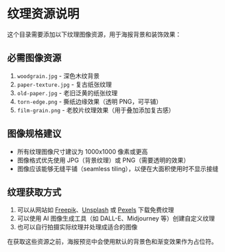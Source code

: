 # 纹理资源说明

这个目录需要添加以下纹理图像资源，用于海报背景和装饰效果：

## 必需图像资源

1. `woodgrain.jpg` - 深色木纹背景
2. `paper-texture.jpg` - 复古纸张纹理
3. `old-paper.jpg` - 老旧泛黄的纸张纹理
4. `torn-edge.png` - 撕纸边缘效果（透明 PNG，可平铺）
5. `film-grain.png` - 老胶片纹理效果（用于叠加添加复古感）

## 图像规格建议

- 所有纹理图像尺寸建议为 1000x1000 像素或更高
- 图像格式优先使用 JPG（背景纹理）或 PNG（需要透明的效果）
- 图像应该能够无缝平铺（seamless tiling），以便在大面积使用时不显示接缝

## 纹理获取方式

1. 可以从网站如 [Freepik](https://www.freepik.com/)、[Unsplash](https://unsplash.com/) 或 [Pexels](https://www.pexels.com/) 下载免费纹理
2. 可以使用 AI 图像生成工具（如 DALL-E、Midjourney 等）创建自定义纹理
3. 也可以自行拍摄实际纹理并处理成适合的图像

在获取这些资源之前，海报预览中会使用默认的背景色和渐变效果作为占位符。
